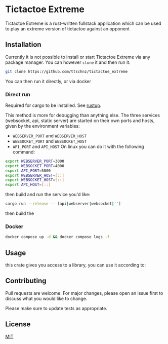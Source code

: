 # Tictactoe Extreme

Tictactoe Extreme is a rust-written fullstack application which can be used to play an extreme version of tictactoe against an opponent

## Installation

Currently it is not possible to install or start Tictactoe Extreme via any package manager.
You can however `clone` it and then run it.

```bash
git clone https://github.com/ttschnz/tictactoe_extreme
```
You can then run it directly, or via docker
### Direct run
Required for cargo to be installed. See [rustup](https://rustup.rs/).

This method is more for debugging than anything else. The three services (websocket, api, static server) are started on their own ports and hosts, given by the environment variables:
- `WEBSERVER_PORT` and `WEBSERVER_HOST`
- `WEBSOCKET_PORT` and `WEBSOCKET_HOST`
- `API_PORT` and `API_HOST`
On linux you can do it with the following command:
```bash
export WEBSERVER_PORT=3000
export WEBSOCKET_PORT=4000
export API_PORT=5000
export WEBSERVER_HOST=[::]
export WEBSOCKET_HOST=[::]
export API_HOST=[::]
```

then build and run the service you'd like:
```bash
cargo run --release -- [api|webserver|websocket|'']
```

then build the 
### Docker
```bash
docker compose up -d && docker compose logs -f 
```

## Usage

this crate gives you access to a library, you can use it according to:
<!-- //TODO! -->

## Contributing

Pull requests are welcome. For major changes, please open an issue first
to discuss what you would like to change.

Please make sure to update tests as appropriate.

## License

[MIT](https://choosealicense.com/licenses/mit/)